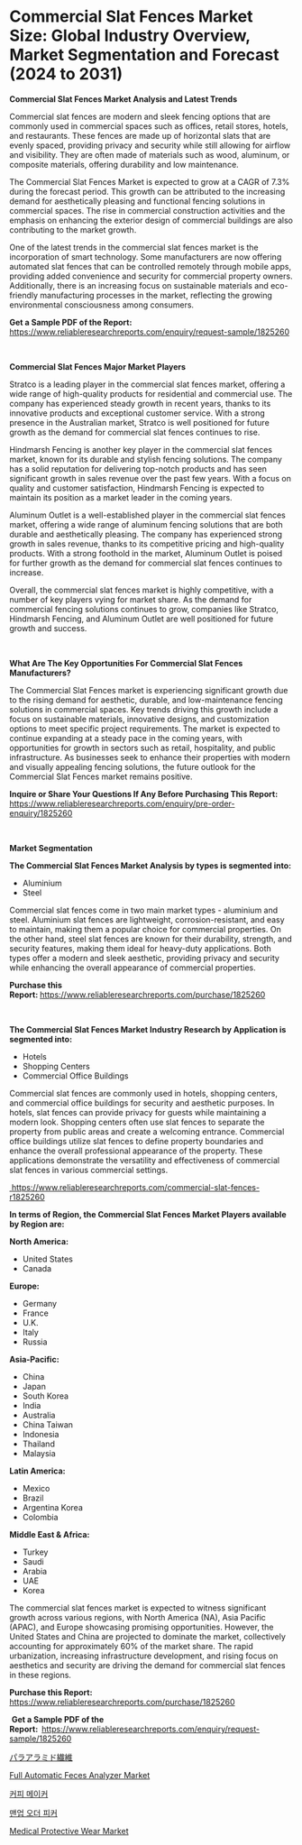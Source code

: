 <p><h1>Commercial Slat Fences Market Size: Global Industry Overview, Market Segmentation and Forecast (2024 to 2031)</h1></p><p><strong>Commercial Slat Fences Market Analysis and Latest Trends</strong></p>
<p><p>Commercial slat fences are modern and sleek fencing options that are commonly used in commercial spaces such as offices, retail stores, hotels, and restaurants. These fences are made up of horizontal slats that are evenly spaced, providing privacy and security while still allowing for airflow and visibility. They are often made of materials such as wood, aluminum, or composite materials, offering durability and low maintenance.</p><p>The Commercial Slat Fences Market is expected to grow at a CAGR of 7.3% during the forecast period. This growth can be attributed to the increasing demand for aesthetically pleasing and functional fencing solutions in commercial spaces. The rise in commercial construction activities and the emphasis on enhancing the exterior design of commercial buildings are also contributing to the market growth.</p><p>One of the latest trends in the commercial slat fences market is the incorporation of smart technology. Some manufacturers are now offering automated slat fences that can be controlled remotely through mobile apps, providing added convenience and security for commercial property owners. Additionally, there is an increasing focus on sustainable materials and eco-friendly manufacturing processes in the market, reflecting the growing environmental consciousness among consumers.</p></p>
<p><strong>Get a Sample PDF of the Report:&nbsp;</strong> <a href="https://www.reliableresearchreports.com/enquiry/request-sample/1825260">https://www.reliableresearchreports.com/enquiry/request-sample/1825260</a></p>
<p>&nbsp;</p>
<p><strong>Commercial Slat Fences Major Market Players</strong></p>
<p><p>Stratco is a leading player in the commercial slat fences market, offering a wide range of high-quality products for residential and commercial use. The company has experienced steady growth in recent years, thanks to its innovative products and exceptional customer service. With a strong presence in the Australian market, Stratco is well positioned for future growth as the demand for commercial slat fences continues to rise.</p><p>Hindmarsh Fencing is another key player in the commercial slat fences market, known for its durable and stylish fencing solutions. The company has a solid reputation for delivering top-notch products and has seen significant growth in sales revenue over the past few years. With a focus on quality and customer satisfaction, Hindmarsh Fencing is expected to maintain its position as a market leader in the coming years.</p><p>Aluminum Outlet is a well-established player in the commercial slat fences market, offering a wide range of aluminum fencing solutions that are both durable and aesthetically pleasing. The company has experienced strong growth in sales revenue, thanks to its competitive pricing and high-quality products. With a strong foothold in the market, Aluminum Outlet is poised for further growth as the demand for commercial slat fences continues to increase.</p><p>Overall, the commercial slat fences market is highly competitive, with a number of key players vying for market share. As the demand for commercial fencing solutions continues to grow, companies like Stratco, Hindmarsh Fencing, and Aluminum Outlet are well positioned for future growth and success.</p></p>
<p>&nbsp;</p>
<p><strong>What Are The Key Opportunities For Commercial Slat Fences Manufacturers?</strong></p>
<p><p>The Commercial Slat Fences market is experiencing significant growth due to the rising demand for aesthetic, durable, and low-maintenance fencing solutions in commercial spaces. Key trends driving this growth include a focus on sustainable materials, innovative designs, and customization options to meet specific project requirements. The market is expected to continue expanding at a steady pace in the coming years, with opportunities for growth in sectors such as retail, hospitality, and public infrastructure. As businesses seek to enhance their properties with modern and visually appealing fencing solutions, the future outlook for the Commercial Slat Fences market remains positive.</p></p>
<p><strong>Inquire or Share Your Questions If Any Before Purchasing This Report:</strong> <a href="https://www.reliableresearchreports.com/enquiry/pre-order-enquiry/1825260">https://www.reliableresearchreports.com/enquiry/pre-order-enquiry/1825260</a></p>
<p>&nbsp;</p>
<p><strong>Market Segmentation</strong></p>
<p><strong>The Commercial Slat Fences Market Analysis by types is segmented into:</strong></p>
<p><ul><li>Aluminium</li><li>Steel</li></ul></p>
<p><p>Commercial slat fences come in two main market types - aluminium and steel. Aluminium slat fences are lightweight, corrosion-resistant, and easy to maintain, making them a popular choice for commercial properties. On the other hand, steel slat fences are known for their durability, strength, and security features, making them ideal for heavy-duty applications. Both types offer a modern and sleek aesthetic, providing privacy and security while enhancing the overall appearance of commercial properties.</p></p>
<p><strong>Purchase this Report:&nbsp;</strong><a href="https://www.reliableresearchreports.com/purchase/1825260">https://www.reliableresearchreports.com/purchase/1825260</a></p>
<p>&nbsp;</p>
<p><strong>The Commercial Slat Fences Market Industry Research by Application is segmented into:</strong></p>
<p><ul><li>Hotels</li><li>Shopping Centers</li><li>Commercial Office Buildings</li></ul></p>
<p><p>Commercial slat fences are commonly used in hotels, shopping centers, and commercial office buildings for security and aesthetic purposes. In hotels, slat fences can provide privacy for guests while maintaining a modern look. Shopping centers often use slat fences to separate the property from public areas and create a welcoming entrance. Commercial office buildings utilize slat fences to define property boundaries and enhance the overall professional appearance of the property. These applications demonstrate the versatility and effectiveness of commercial slat fences in various commercial settings.</p></p>
<p><a href="https://www.reliableresearchreports.com/commercial-slat-fences-r1825260">&nbsp;https://www.reliableresearchreports.com/commercial-slat-fences-r1825260</a></p>
<p><strong>In terms of Region, the Commercial Slat Fences Market Players available by Region are:</strong></p>
<p>
    <p> <strong> North America: </strong>
        <ul>
            <li>United States</li>
            <li>Canada</li>
        </ul>
        </p> 
    <p> <strong> Europe: </strong>
        <ul>
            <li>Germany</li>
            <li>France</li>
            <li>U.K.</li>
            <li>Italy</li>
            <li>Russia</li>
        </ul>
        </p> 
    <p> <strong> Asia-Pacific: </strong>
        <ul>
            <li>China</li>
            <li>Japan</li>
            <li>South Korea</li>
            <li>India</li>
            <li>Australia</li>
            <li>China Taiwan</li>
            <li>Indonesia</li>
            <li>Thailand</li>
            <li>Malaysia</li>
        </ul>
        </p> 
    <p> <strong> Latin America: </strong>
        <ul>
            <li>Mexico</li>
            <li>Brazil</li>
            <li>Argentina Korea</li>
            <li>Colombia</li>
        </ul>
        </p> 
    <p> <strong> Middle East & Africa: </strong>
        <ul>
            <li>Turkey</li>
            <li>Saudi</li>
            <li>Arabia</li>
            <li>UAE</li>
            <li>Korea</li>
        </ul>
    </p>
    </p>
<p><p>The commercial slat fences market is expected to witness significant growth across various regions, with North America (NA), Asia Pacific (APAC), and Europe showcasing promising opportunities. However, the United States and China are projected to dominate the market, collectively accounting for approximately 60% of the market share. The rapid urbanization, increasing infrastructure development, and rising focus on aesthetics and security are driving the demand for commercial slat fences in these regions.</p></p>
<p><strong>Purchase this Report: </strong><a href="https://www.reliableresearchreports.com/purchase/1825260">https://www.reliableresearchreports.com/purchase/1825260</a></p>
<p>&nbsp;<strong>Get a Sample PDF of the Report:&nbsp;&nbsp;</strong><a href="https://www.reliableresearchreports.com/enquiry/request-sample/1825260">https://www.reliableresearchreports.com/enquiry/request-sample/1825260</a></p>
<p><strong></strong></p>
<p><p><a href="https://medium.com/@elmoray21/%E3%83%91%E3%83%A9%E3%82%A2%E3%83%A9%E3%83%9F%E3%83%89%E7%B9%8A%E7%B6%AD%E5%B8%82%E5%A0%B4-2031%E5%B9%B4%E3%81%BE%E3%81%A7%E3%81%AE%E3%83%88%E3%83%AC%E3%83%B3%E3%83%89-%E4%BA%88%E6%B8%AC-%E7%AB%B6%E4%BA%89%E5%88%86%E6%9E%90-9ddd37b01af1">パラアラミド繊維</a></p><p><a href="https://github.com/jerrycopelandthomaswsqd8q/Market-Research-Report-List-2/blob/main/full-automatic-feces-analyzer-market.md">Full Automatic Feces Analyzer Market</a></p><p><a href="https://github.com/BrettWeberrt8767765/Market-Research-Report-List-1/blob/main/970117038437.md">커피 메이커</a></p><p><a href="https://medium.com/@staceyhilll80/%EB%82%A8%EC%9E%90-%EC%9D%B8%EB%A0%A5-%EC%84%A0%ED%83%9D-%EC%A3%BC%EB%AC%B8-%ED%94%BC%EC%BB%A4-%EC%8B%9C%EC%9E%A5-%ED%86%B5%EC%B0%B0-%EC%8B%9C%EC%9E%A5-%EB%8F%99%ED%96%A5-%EC%84%B1%EC%9E%A5-2024%EB%85%84%EB%B6%80%ED%84%B0-2031%EB%85%84%EA%B9%8C%EC%A7%80-%EC%98%88%EC%B8%A1%EB%90%9C-%EA%B2%83-b0cb065a64f9">맨업 오더 피커</a></p><p><a href="https://medium.com/@lulukerluke/medical-protective-wear-market-exploring-market-share-market-trends-and-future-growth-88511dbacbbe">Medical Protective Wear Market</a></p></p>
